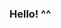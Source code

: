### Hello! ^^

<!--
**stefanyimanuel/stefanyimanuel** is a ✨ _special_ ✨ repository because its `README.md` (this file) appears on your GitHub profile.

Here are some ideas to get you started:

### ༉‧₊˚✧ I'm a Physics student at Bandung Institute of Technology
### ˗ˏˋI'm looking forward to learn about programming and data sciences!ˎˊ˗
### ⋆*✩⑅◡̈⃝*  19/STAY/SHE//HER

